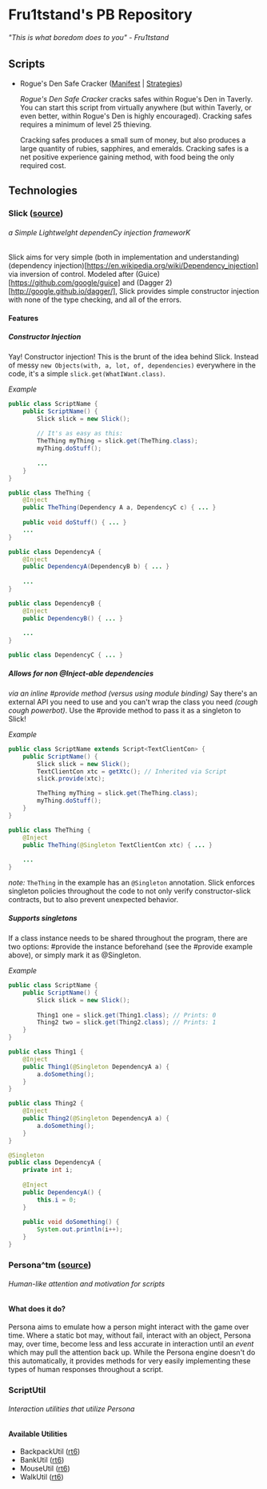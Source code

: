 # Fru1tstand's PB Repository
###### "This is what boredom does to you" - Fru1tstand


## Scripts
+ Rogue's Den Safe Cracker ([Manifest](/fru1tstand/Powerbot/blob/master/src/me/fru1t/rsbot/RoguesDenSafeCracker.java) | [Strategies](fru1tstand/Powerbot/tree/master/src/me/fru1t/rsbot/safecracker/strategies))

   *Rogue's Den Safe Cracker* cracks safes within Rogue's Den in Taverly. You can start this script from virtually anywhere (but within Taverly, or even better, within Rogue's Den is highly encouraged). Cracking safes requires a minimum of level 25 thieving. 
   
   Cracking safes produces a small sum of money, but also produces a large quantity of rubies, sapphires, and emeralds. Cracking safes is a net positive experience gaining method, with food being the only required cost.


## Technologies
### Slick ([source](/fru1tstand/Powerbot/blob/master/src/me/fru1t/slick/Slick.java))
###### a Simple LightweIght dependenCy injection frameworK
   Slick aims for very simple (both in implementation and understanding) (dependency injection)[https://en.wikipedia.org/wiki/Dependency_injection] via inversion of control. Modeled after (Guice)[https://github.com/google/guice] and (Dagger 2)[http://google.github.io/dagger/], Slick provides simple constructor injection with none of the type checking, and all of the errors.

#### Features
##### Constructor Injection
   Yay! Constructor injection! This is the brunt of the idea behind Slick. Instead of messy `new Objects(with, a, lot, of, dependencies)` everywhere in the code, it's a simple `slick.get(WhatIWant.class)`.
   
*Example*
```java
public class ScriptName {
	public ScriptName() {
		Slick slick = new Slick();
		
		// It's as easy as this:
		TheThing myThing = slick.get(TheThing.class);
		myThing.doStuff();
		
		...
	}
}

public class TheThing {
	@Inject
	public TheThing(Dependency A a, DependencyC c) { ... }
	
	public void doStuff() { ... }
	...
}

public class DependencyA {
	@Inject
	public DependencyA(DependencyB b) { ... }
	
	...
}

public class DependencyB {
	@Inject
	public DependencyB() { ... }
	
	...
}

public class DependencyC { ... }

```

##### Allows for non @Inject-able dependencies
*via an inline #provide method (versus using module binding)*
Say there's an external API you need to use and you can't wrap the class you need *(cough cough powerbot)*. Use the #provide method to pass it as a singleton to Slick!
   
*Example*
```java
public class ScriptName extends Script<TextClientCon> {
	public ScriptName() {
		Slick slick = new Slick();
		TextClientCon xtc = getXtc(); // Inherited via Script
		slick.provide(xtc);

		TheThing myThing = slick.get(TheThing.class);
		myThing.doStuff();
	}
}

public class TheThing {
	@Inject
	public TheThing(@Singleton TextClientCon xtc) { ... }
	
	...
}
```
*note:* `TheThing` in the example has an `@Singleton` annotation. Slick enforces singleton policies throughout the code to not only verify constructor-slick contracts, but to also prevent unexpected behavior.

##### Supports singletons
   If a class instance needs to be shared throughout the program, there are two options: #provide the instance beforehand (see the #provide example above), or simply mark it as @Singleton.
   
*Example*
```java
public class ScriptName {
	public ScriptName() {
		Slick slick = new Slick();
		
		Thing1 one = slick.get(Thing1.class); // Prints: 0
		Thing2 two = slick.get(Thing2.class); // Prints: 1
	}
}

public class Thing1 {
	@Inject
	public Thing1(@Singleton DependencyA a) {
		a.doSomething();
	}
}

public class Thing2 {
	@Inject
	public Thing2(@Singleton DependencyA a) {
		a.doSomething();
	}
}

@Singleton
public class DependencyA {
	private int i;
	
	@Inject
	public DependencyA() {
		this.i = 0;
	}
	
	public void doSomething() {
		System.out.println(i++);
	}
}
```


### Persona^tm ([source](/fru1tstand/Powerbot/blob/master/src/me/fru1t/rsbot/common/framework/components/Persona.java))
###### Human-like attention and motivation for scripts
#### What does it do?
   Persona aims to emulate how a person might interact with the game over time. Where a static bot may, without fail, interact with an object, Persona may, over time, become less and less accurate in interaction until an *event* which may pull the attention back up. While the Persona engine doesn't do this automatically, it provides methods for very easily implementing these types of human responses throughout a script.


### ScriptUtil
###### Interaction utilities that utilize Persona
#### Available Utilities
+ BackpackUtil ([rt6](/fru1tstand/Powerbot/blob/master/src/me/fru1t/rsbot/common/script/rt6/BackpackUtil.java))
+ BankUtil ([rt6](/fru1tstand/Powerbot/blob/master/src/me/fru1t/rsbot/common/script/rt6/BankUtil.java))
+ MouseUtil ([rt6](/fru1tstand/Powerbot/blob/master/src/me/fru1t/rsbot/common/script/rt6/MouseUtil.java))
+ WalkUtil ([rt6](/fru1tstand/Powerbot/blob/master/src/me/fru1t/rsbot/common/script/rt6/WalkUtil.java))
